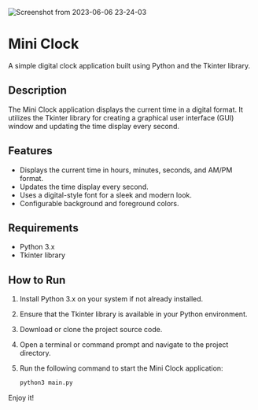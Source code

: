 ![Screenshot from 2023-06-06 23-24-03](https://github.com/PakizeBozkurt/clock/assets/97640517/c13fc307-6a33-4cd4-b2ca-17430ad35f2d)
# Mini Clock

A simple digital clock application built using Python and the Tkinter library.

## Description

The Mini Clock application displays the current time in a digital format. It utilizes the Tkinter library for creating a graphical user interface (GUI) window and updating the time display every second.

## Features

- Displays the current time in hours, minutes, seconds, and AM/PM format.
- Updates the time display every second.
- Uses a digital-style font for a sleek and modern look.
- Configurable background and foreground colors.

## Requirements

- Python 3.x
- Tkinter library

## How to Run

1. Install Python 3.x on your system if not already installed.
2. Ensure that the Tkinter library is available in your Python environment.
3. Download or clone the project source code.
4. Open a terminal or command prompt and navigate to the project directory.
5. Run the following command to start the Mini Clock application:

   ```bash
   python3 main.py

Enjoy it!
